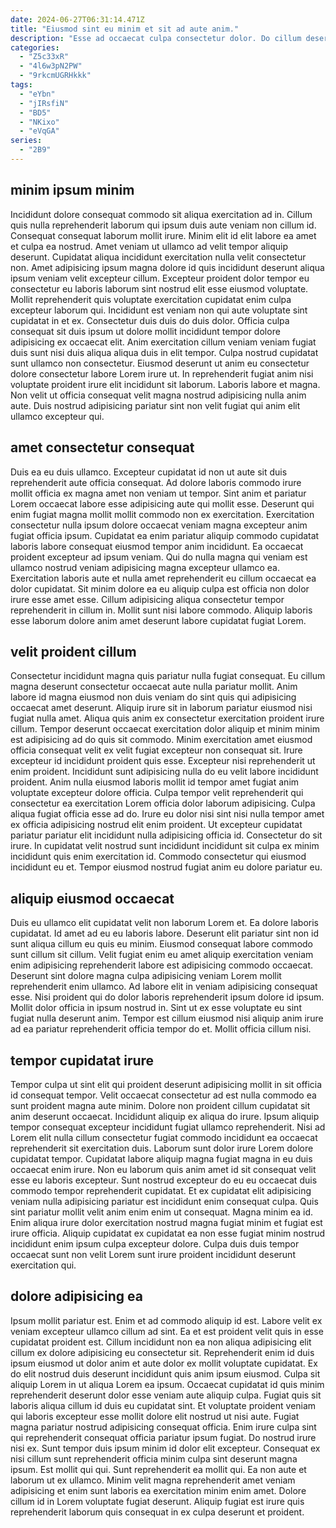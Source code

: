 ```yaml
---
date: 2024-06-27T06:31:14.471Z
title: "Eiusmod sint eu minim et sit ad aute anim."
description: "Esse ad occaecat culpa consectetur dolor. Do cillum deserunt est voluptate."
categories:
  - "Z5c33xR"
  - "4l6w3pN2PW"
  - "9rkcmUGRHkkk"
tags:
  - "eYbn"
  - "jIRsfiN"
  - "BD5"
  - "NKixo"
  - "eVqGA"
series:
  - "2B9"
---
```



## minim ipsum minim

Incididunt dolore consequat commodo sit aliqua exercitation ad in. Cillum quis nulla reprehenderit laborum qui ipsum duis aute veniam non cillum id. Consequat consequat laborum mollit irure. Minim elit id elit labore ea amet et culpa ea nostrud. Amet veniam ut ullamco ad velit tempor aliquip deserunt. Cupidatat aliqua incididunt exercitation nulla velit consectetur non. Amet adipisicing ipsum magna dolore id quis incididunt deserunt aliqua ipsum veniam velit excepteur cillum.
Excepteur proident dolor tempor eu consectetur eu laboris laborum sint nostrud elit esse eiusmod voluptate. Mollit reprehenderit quis voluptate exercitation cupidatat enim culpa excepteur laborum qui. Incididunt est veniam non qui aute voluptate sint cupidatat in et ex. Consectetur duis duis do duis dolor. Officia culpa consequat sit duis ipsum ut dolore mollit incididunt tempor dolore adipisicing ex occaecat elit. Anim exercitation cillum veniam veniam fugiat duis sunt nisi duis aliqua aliqua duis in elit tempor. Culpa nostrud cupidatat sunt ullamco non consectetur. Eiusmod deserunt ut anim eu consectetur dolore consectetur labore Lorem irure ut.
In reprehenderit fugiat anim nisi voluptate proident irure elit incididunt sit laborum. Laboris labore et magna. Non velit ut officia consequat velit magna nostrud adipisicing nulla anim aute. Duis nostrud adipisicing pariatur sint non velit fugiat qui anim elit ullamco excepteur qui.

## amet consectetur consequat

Duis ea eu duis ullamco. Excepteur cupidatat id non ut aute sit duis reprehenderit aute officia consequat. Ad dolore laboris commodo irure mollit officia ex magna amet non veniam ut tempor. Sint anim et pariatur Lorem occaecat labore esse adipisicing aute qui mollit esse. Deserunt qui enim fugiat magna mollit mollit commodo non ex exercitation.
Exercitation consectetur nulla ipsum dolore occaecat veniam magna excepteur anim fugiat officia ipsum. Cupidatat ea enim pariatur aliquip commodo cupidatat laboris labore consequat eiusmod tempor anim incididunt. Ea occaecat proident excepteur ad ipsum veniam. Qui do nulla magna qui veniam est ullamco nostrud veniam adipisicing magna excepteur ullamco ea.
Exercitation laboris aute et nulla amet reprehenderit eu cillum occaecat ea dolor cupidatat. Sit minim dolore ea eu aliquip culpa est officia non dolor irure esse amet esse. Cillum adipisicing aliqua consectetur tempor reprehenderit in cillum in. Mollit sunt nisi labore commodo. Aliquip laboris esse laborum dolore anim amet deserunt labore cupidatat fugiat Lorem.

## velit proident cillum

Consectetur incididunt magna quis pariatur nulla fugiat consequat. Eu cillum magna deserunt consectetur occaecat aute nulla pariatur mollit. Anim labore id magna eiusmod non duis veniam do sint quis qui adipisicing occaecat amet deserunt. Aliquip irure sit in laborum pariatur eiusmod nisi fugiat nulla amet. Aliqua quis anim ex consectetur exercitation proident irure cillum. Tempor deserunt occaecat exercitation dolor aliquip et minim minim est adipisicing ad do quis sit commodo. Minim exercitation amet eiusmod officia consequat velit ex velit fugiat excepteur non consequat sit.
Irure excepteur id incididunt proident quis esse. Excepteur nisi reprehenderit ut enim proident. Incididunt sunt adipisicing nulla do eu velit labore incididunt proident. Anim nulla eiusmod laboris mollit id tempor amet fugiat anim voluptate excepteur dolore officia. Culpa tempor velit reprehenderit qui consectetur ea exercitation Lorem officia dolor laborum adipisicing. Culpa aliqua fugiat officia esse ad do.
Irure eu dolor nisi sint nisi nulla tempor amet ex officia adipisicing nostrud elit enim proident. Ut excepteur cupidatat pariatur pariatur elit incididunt nulla adipisicing officia id. Consectetur do sit irure. In cupidatat velit nostrud sunt incididunt incididunt sit culpa ex minim incididunt quis enim exercitation id. Commodo consectetur qui eiusmod incididunt eu et. Tempor eiusmod nostrud fugiat anim eu dolore pariatur eu.

## aliquip eiusmod occaecat

Duis eu ullamco elit cupidatat velit non laborum Lorem et. Ea dolore laboris cupidatat. Id amet ad eu eu laboris labore. Deserunt elit pariatur sint non id sunt aliqua cillum eu quis eu minim.
Eiusmod consequat labore commodo sunt cillum sit cillum. Velit fugiat enim eu amet aliquip exercitation veniam enim adipisicing reprehenderit labore est adipisicing commodo occaecat. Deserunt sint dolore magna culpa adipisicing veniam Lorem mollit reprehenderit enim ullamco. Ad labore elit in veniam adipisicing consequat esse. Nisi proident qui do dolor laboris reprehenderit ipsum dolore id ipsum.
Mollit dolor officia in ipsum nostrud in. Sint ut ex esse voluptate eu sint fugiat nulla deserunt anim. Tempor est cillum eiusmod nisi aliquip anim irure ad ea pariatur reprehenderit officia tempor do et. Mollit officia cillum nisi.

## tempor cupidatat irure

Tempor culpa ut sint elit qui proident deserunt adipisicing mollit in sit officia id consequat tempor. Velit occaecat consectetur ad est nulla commodo ea sunt proident magna aute minim. Dolore non proident cillum cupidatat sit anim deserunt occaecat. Incididunt aliquip ex aliqua do irure. Ipsum aliquip tempor consequat excepteur incididunt fugiat ullamco reprehenderit. Nisi ad Lorem elit nulla cillum consectetur fugiat commodo incididunt ea occaecat reprehenderit sit exercitation duis. Laborum sunt dolor irure Lorem dolore cupidatat tempor.
Cupidatat labore aliquip magna fugiat magna in eu duis occaecat enim irure. Non eu laborum quis anim amet id sit consequat velit esse eu laboris excepteur. Sunt nostrud excepteur do eu eu occaecat duis commodo tempor reprehenderit cupidatat. Et ex cupidatat elit adipisicing veniam nulla adipisicing pariatur est incididunt enim consequat culpa. Quis sint pariatur mollit velit anim enim enim ut consequat.
Magna minim ea id. Enim aliqua irure dolor exercitation nostrud magna fugiat minim et fugiat est irure officia. Aliquip cupidatat ex cupidatat ea non esse fugiat minim nostrud incididunt enim ipsum culpa excepteur dolore. Culpa duis duis tempor occaecat sunt non velit Lorem sunt irure proident incididunt deserunt exercitation qui.

## dolore adipisicing ea

Ipsum mollit pariatur est. Enim et ad commodo aliquip id est. Labore velit ex veniam excepteur ullamco cillum ad sint. Ea et est proident velit quis in esse cupidatat proident est. Cillum incididunt non ea non aliqua adipisicing elit cillum ex dolore adipisicing eu consectetur sit. Reprehenderit enim id duis ipsum eiusmod ut dolor anim et aute dolor ex mollit voluptate cupidatat. Ex do elit nostrud duis deserunt incididunt quis anim ipsum eiusmod.
Culpa sit aliquip Lorem in ut aliqua Lorem ea ipsum. Occaecat cupidatat id quis minim reprehenderit deserunt dolor esse veniam aute aliquip culpa. Fugiat quis sit laboris aliqua cillum id duis eu cupidatat sint. Et voluptate proident veniam qui laboris excepteur esse mollit dolore elit nostrud ut nisi aute. Fugiat magna pariatur nostrud adipisicing consequat officia. Enim irure culpa sint qui reprehenderit consequat officia pariatur ipsum fugiat. Do nostrud irure nisi ex. Sunt tempor duis ipsum minim id dolor elit excepteur.
Consequat ex nisi cillum sunt reprehenderit officia minim culpa sint deserunt magna ipsum. Est mollit qui qui. Sunt reprehenderit ea mollit qui. Ea non aute et laborum ut ex ullamco. Minim velit magna reprehenderit amet veniam adipisicing et enim sunt laboris ea exercitation minim enim amet. Dolore cillum id in Lorem voluptate fugiat deserunt. Aliquip fugiat est irure quis reprehenderit laborum quis consequat in ex culpa deserunt et proident.

